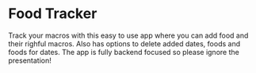 # Food Tracker

Track your macros with this easy to use app where you can add food and their righful macros. Also has options to delete added dates, foods and foods for dates. The app is fully backend focused so please ignore the presentation!